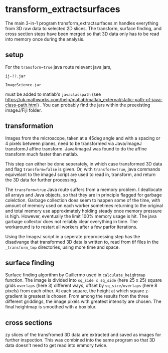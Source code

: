 # transform_extractsurfaces

The main 3-in-1 program transform_extractsurfaces.m handles everything from 3D raw data to selected 2D slices.  The transform, surface finding, and cross section steps have been merged so that 3D data only has to be read into memory once during the analysis.

## setup

For the ```transform=true``` java route relevant java jars, 

    ij-??.jar
    
    ImageScience.jar
    
must be added to matlab's ```javaclasspath``` (see https://uk.mathworks.com/help/matlab/matlab_external/static-path-of-java-class-path.html) .
You can probably find the jars within the preexisting imageJ/Fiji folder.  

## transformation

Images from the microscope, taken at a 45deg angle and with a spacing or 4 pixels between planes, need to be transformed via Java/imageJ transformJ affine transform.  Java/imageJ was found to do the affine transform much faster than matlab.

This step can either be done seperately, in which case transformed 3D data and flag ```transform=false``` is given.  Or, with ```transform=true```,  java commands equivelant to the imageJ script are used to read in, transform, and return the 3D data for further processing.

The ```transform=true``` Java route suffers from a memory problem.  I deallocate all arrays and Java objects, so that they are in principle flagged for garbage colelction.  Garbage collection does seem to happen some of the time, with amount of memory used on each worker sometimes returning to the original and total memory use approximately holding steady once memory pressure is high.  However, eventually the limit 100% memory usage is hit.  The java garbage collector does not reliably clear everything in time.  The workaround is to restart all workers after a few parfor iterations.

Using the ImageJ script in a seperate preprocessing step has the disadvange that transformed 3D data is written to, read from tif files in the ```_transform_tmp``` directories, using more time and space.
  
## surface finding

Surface finding algorithm by Guillermo used in ```calculate_heightmap``` function.
The image is divided into ```sq_side x sq_side``` (here 25 x 25) square grids ```overlaps``` (here 3) different ways, offset by ```sq_size/overlaps``` (here 8 pixels) from each other.  At each square, the height at which square z-gradient is greatest is chosen.  From among the results from the three different griddings, the image pixels with greatest intensity are chosen.  The final heightmap is smoothed with a box blur.

## cross sections

zy slices of the transfromed 3D data are extracted and saved as images for further inspection.  This was combined into the same program so that 3D data doesn't need to get read into emmory twice.
